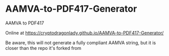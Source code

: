 # AAMVA-to-PDF417-Generator
AAMVA to PDF417

Online at https://cryptodragonlady.github.io/AAMVA-to-PDF417-Generator/

Be aware, this will not generate a fully compliant AAMVA string, but it is closer than the repo it's forked from
